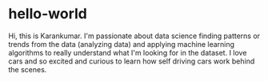 # hello-world

Hi, this is Karankumar. I'm passionate about data science finding patterns or trends from the data (analyzing data) and applying machine learning algorithms to really understand what I'm looking for in the dataset. I love cars and so excited and curious to learn how self driving cars work behind the scenes. 
